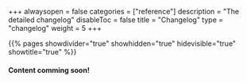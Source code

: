 +++
alwaysopen = false
categories = ["reference"]
description = "The detailed changelog"
disableToc = false
title = "Changelog"
type = "changelog"
weight = 5
+++

{{% pages showdivider="true" showhidden="true" hidevisible="true" showtitle="true" %}}


#### Content comming soon!
